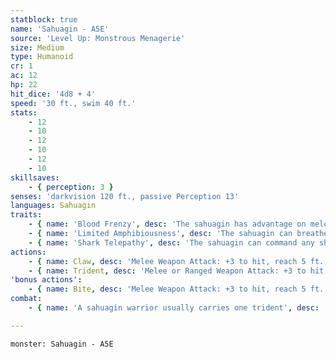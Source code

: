 ```yaml
---
statblock: true
name: 'Sahuagin - A5E'
source: 'Level Up: Monstrous Menagerie'
size: Medium
type: Humanoid
cr: 1
ac: 12
hp: 22
hit_dice: '4d8 + 4'
speed: '30 ft., swim 40 ft.'
stats:
    - 12
    - 10
    - 12
    - 10
    - 12
    - 10
skillsaves:
    - { perception: 3 }
senses: 'darkvision 120 ft., passive Perception 13'
languages: Sahuagin
traits:
    - { name: 'Blood Frenzy', desc: 'The sahuagin has advantage on melee attack rolls against bloodied creatures.' }
    - { name: 'Limited Amphibiousness', desc: 'The sahuagin can breathe air and water. When breathing air, it must immerse itself in water once every 4 hours or begin to suffocate.' }
    - { name: 'Shark Telepathy', desc: 'The sahuagin can command any shark within 120 feet of it using magical telepathy.' }
actions:
    - { name: Claw, desc: 'Melee Weapon Attack: +3 to hit, reach 5 ft., one target. Hit: 5 (1d8 + 1) slashing damage.' }
    - { name: Trident, desc: 'Melee or Ranged Weapon Attack: +3 to hit, reach 5 ft. or range 20/60 ft., one target. Hit: 4 (1d6 + 1) piercing damage, or 5 (1d8 + 1) if wielded in two hands in melee.' }
'bonus actions':
    - { name: Bite, desc: 'Melee Weapon Attack: +3 to hit, reach 5 ft., one target. Hit: 3 (1d4 + 1) piercing damage.' }
combat:
    - { name: 'A sahuagin warrior usually carries one trident', desc: 'After throwing it, the sahuagin closes to melee and attacks with its claws and bite. It rarely retreats while within 5 feet of a bloodied opponent.' }

---
```

```statblock
monster: Sahuagin - A5E
```
